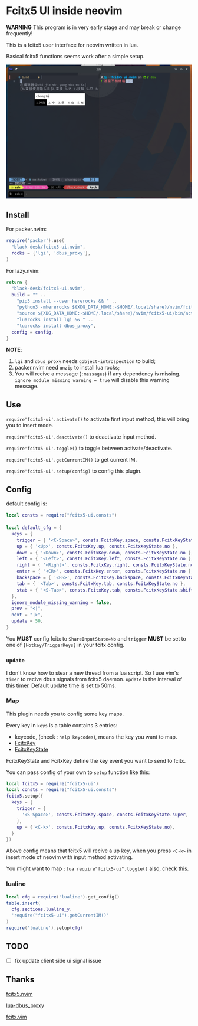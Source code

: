 # Fcitx5 UI inside neovim

**WARNING** This program is in very early stage and may break or change
frequently\!

This is a fcitx5 user interface for neovim written in lua.

Basical fcitx5 functions seems work after a simple setup.

![demo](./assets/screenshot.png)

## Install

For packer.nvim:

``` lua
require('packer').use(
  "black-desk/fcitx5-ui.nvim",
  rocks = {'lgi', 'dbus_proxy'},
)
```

For lazy.nvim:

``` lua
return {
  "black-desk/fcitx5-ui.nvim",
  build = "" ..
    "pip3 install --user hererocks && " ..
    "python3 -mhererocks ${XDG_DATA_HOME:-$HOME/.local/share}/nvim/fcitx5-ui/ -l5.1 -r3.0.0 && " ..
    "source ${XDG_DATA_HOME:-$HOME/.local/share}/nvim/fcitx5-ui/bin/activate && " ..
    "luarocks install lgi && " ..
    "luarocks install dbus_proxy",
  config = config,
}
```

**NOTE**:

1. `lgi` and `dbus_proxy` needs `gobject-introspection` to build;
2. packer.nvim need `unzip` to install lua rocks;
3. You will recive a message (`:messages`) if any dependency is missing.
   `ignore_module_missing_warning = true` will disable this warning message.

## Use

`require'fcitx5-ui'.activate()` to activate first input method, this will bring
you to insert mode.

`require'fcitx5-ui'.deactivate()` to deactivate input method.

`require'fcitx5-ui'.toggle()` to toggle between activate/deactivate.

`require'fcitx5-ui'.getCurrentIM()` to get current IM.

`require'fcitx5-ui'.setup(config)` to config this plugin.

## Config

default config is:

``` lua
local consts = require("fcitx5-ui.consts")

local default_cfg = {
  keys = {
    trigger = { '<C-Space>', consts.FcitxKey.space, consts.FcitxKeyState.ctrl },
    up = { '<Up>', consts.FcitxKey.up, consts.FcitxKeyState.no },
    down = { '<Down>', consts.FcitxKey.down, consts.FcitxKeyState.no },
    left = { '<Left>', consts.FcitxKey.left, consts.FcitxKeyState.no },
    right = { '<Right>', consts.FcitxKey.right, consts.FcitxKeyState.no },
    enter = { '<CR>', consts.FcitxKey.enter, consts.FcitxKeyState.no },
    backspace = { '<BS>', consts.FcitxKey.backspace, consts.FcitxKeyState.no },
    tab = { '<Tab>', consts.FcitxKey.tab, consts.FcitxKeyState.no },
    stab = { '<S-Tab>', consts.FcitxKey.tab, consts.FcitxKeyState.shift },
  },
  ignore_module_missing_warning = false,
  prev = "<|",
  next = "|>",
  update = 50,
}
```

You **MUST** config fcitx to `ShareInputState=No` and `trigger` **MUST** be set
to one of `[Hotkey/TriggerKeys]` in your fcitx config.

### `update`

I don't know how to stear a new thread from a lua script. So I use vim's `timer`
to recive dbus signals from fcitx5 daemon. `update` is the interval of this
timer. Default update time is set to 50ms.

### Map

This plugin needs you to config some key maps.

Every key in `keys` is a table contains 3 entries:

- keycode, (check `:help keycodes`), means the key you want to map.
- [FcitxKey][==link1==]
- [FcitxKeyState][==link2==]

FcitxKeyState and FcitxKey define the key event you want to send to fcitx.

You can pass config of your own to `setup` function like this:

``` lua
local fcitx5 = require("fcitx5-ui")
local consts = require("fcitx5-ui.consts")
fcitx5.setup({
  keys = {
    trigger = {
      '<S-Space>', consts.FcitxKey.space, consts.FcitxKeyState.super,
    },
    up = {'<C-k>', consts.FcitxKey.up, consts.FcitxKeyState.no},
  }
})
```

Above config means that fcitx5 will recive a up key, when you press `<C-k>` in
insert mode of neovim with input method activating.

You might want to map `:lua require"fcitx5-ui".toggle()` also, check
[this][==link3==].

### lualine

``` lua
local cfg = require('lualine').get_config()
table.insert(
  cfg.sections.lualine_y,
  'require("fcitx5-ui").getCurrentIM()'
)
require('lualine').setup(cfg)
```

## TODO

- [ ] fix update client side ui signal issue

## Thanks

[fcitx5.nvim][==link4==]

[lua-dbus\_proxy][==link5==]

[fcitx.vim][==link6==]

[==link1==]: https://github.com/fcitx/fcitx5/blob/master/src/lib/fcitx-utils/keysymgen.h
[==link2==]: https://github.com/fcitx/fcitx5/blob/master/src/lib/fcitx-utils/keysym.h
[==link3==]: https://github.com/black-desk/dotfiles/blob/e0af17d86b7719bac6d3c936b9ebdf4ffc3c22af/private_dot_config/nvim/lua/plugins-d/_fcitx.lua#L6-L28
[==link4==]: https://github.com/tonyfettes/fcitx5.nvim
[==link5==]: https://github.com/stefano-m/lua-dbus_proxy
[==link6==]: https://github.com/lilydjwg/fcitx.vim
